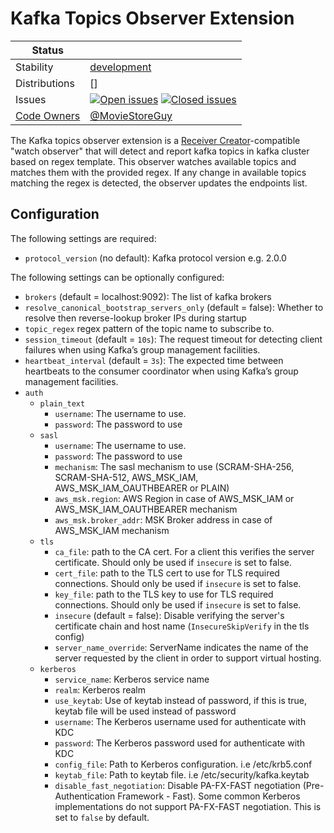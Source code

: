 # Kafka Topics Observer Extension
<!-- status autogenerated section -->
| Status        |           |
| ------------- |-----------|
| Stability     | [development]  |
| Distributions | [] |
| Issues        | [![Open issues](https://img.shields.io/github/issues-search/open-telemetry/opentelemetry-collector-contrib?query=is%3Aissue%20is%3Aopen%20label%3Aextension%2Fkafkatopicsobserver%20&label=open&color=orange&logo=opentelemetry)](https://github.com/open-telemetry/opentelemetry-collector-contrib/issues?q=is%3Aopen+is%3Aissue+label%3Aextension%2Fkafkatopicsobserver) [![Closed issues](https://img.shields.io/github/issues-search/open-telemetry/opentelemetry-collector-contrib?query=is%3Aissue%20is%3Aclosed%20label%3Aextension%2Fkafkatopicsobserver%20&label=closed&color=blue&logo=opentelemetry)](https://github.com/open-telemetry/opentelemetry-collector-contrib/issues?q=is%3Aclosed+is%3Aissue+label%3Aextension%2Fkafkatopicsobserver) |
| [Code Owners](https://github.com/open-telemetry/opentelemetry-collector-contrib/blob/main/CONTRIBUTING.md#becoming-a-code-owner)    | [@MovieStoreGuy](https://www.github.com/MovieStoreGuy) |

[development]: https://github.com/open-telemetry/opentelemetry-collector/blob/main/docs/component-stability.md#development
<!-- end autogenerated section -->

The Kafka topics observer extension is a [Receiver Creator](../../../receiver/receivercreator/README.md)-compatible "watch observer" that will detect and report
kafka topics in kafka cluster based on regex template. This observer watches available topics and matches them with the
provided regex. If any change in available topics matching the regex is detected, the observer updates the endpoints list.

## Configuration

The following settings are required:

- `protocol_version` (no default): Kafka protocol version e.g. 2.0.0

The following settings can be optionally configured:

- `brokers` (default = localhost:9092): The list of kafka brokers
- `resolve_canonical_bootstrap_servers_only` (default = false): Whether to resolve then reverse-lookup broker IPs during startup
- `topic_regex` regex pattern of the topic name to subscribe to.
- `session_timeout` (default = `10s`): The request timeout for detecting client failures when using Kafka’s group management facilities.
- `heartbeat_interval` (default = `3s`): The expected time between heartbeats to the consumer coordinator when using Kafka’s group management facilities.
- `auth`
    - `plain_text`
        - `username`: The username to use.
        - `password`: The password to use
    - `sasl`
        - `username`: The username to use.
        - `password`: The password to use
        - `mechanism`: The sasl mechanism to use (SCRAM-SHA-256, SCRAM-SHA-512, AWS_MSK_IAM, AWS_MSK_IAM_OAUTHBEARER or PLAIN)
        - `aws_msk.region`: AWS Region in case of AWS_MSK_IAM or AWS_MSK_IAM_OAUTHBEARER mechanism
        - `aws_msk.broker_addr`: MSK Broker address in case of AWS_MSK_IAM mechanism
    - `tls`
        - `ca_file`: path to the CA cert. For a client this verifies the server certificate. Should
          only be used if `insecure` is set to false.
        - `cert_file`: path to the TLS cert to use for TLS required connections. Should
          only be used if `insecure` is set to false.
        - `key_file`: path to the TLS key to use for TLS required connections. Should
          only be used if `insecure` is set to false.
        - `insecure` (default = false): Disable verifying the server's certificate
          chain and host name (`InsecureSkipVerify` in the tls config)
        - `server_name_override`: ServerName indicates the name of the server requested by the client
          in order to support virtual hosting.
    - `kerberos`
        - `service_name`: Kerberos service name
        - `realm`: Kerberos realm
        - `use_keytab`: Use of keytab instead of password, if this is true, keytab file will be used instead of password
        - `username`: The Kerberos username used for authenticate with KDC
        - `password`: The Kerberos password used for authenticate with KDC
        - `config_file`: Path to Kerberos configuration. i.e /etc/krb5.conf
        - `keytab_file`: Path to keytab file. i.e /etc/security/kafka.keytab
        - `disable_fast_negotiation`: Disable PA-FX-FAST negotiation (Pre-Authentication Framework - Fast). Some common Kerberos implementations do not support PA-FX-FAST negotiation. This is set to `false` by default.